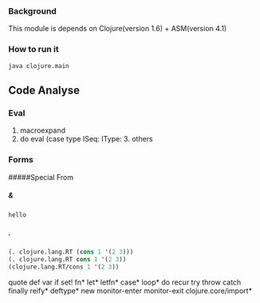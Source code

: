 ### Background
This module is depends on Clojure(version 1.6) + ASM(version 4.1)


### How to run it
~~~shell
java clojure.main
~~~

## Code Analyse

### Eval

1. macroexpand
2. do eval
    (case type
        ISeq:
        IType:
    3. others

### Forms
#####Special From

##### &
~~~lisp
hello
~~~

##### .

~~~lisp
(. clojure.lang.RT (cons 1 '(2 3)))
(. clojure.lang.RT cons 1 '(2 3))
(clojure.lang.RT/cons 1 '(2 3))
~~~

quote
def
var
if
set!
fn*
let*
letfn*
case*
loop*
do
recur
try
throw
catch
finally
reify*
deftype*
new
monitor-enter
monitor-exit
clojure.core/import*





















